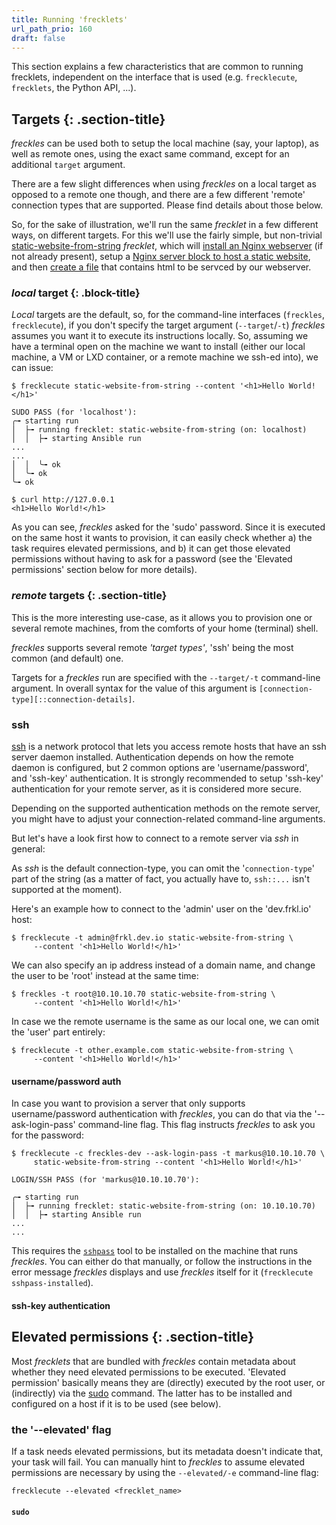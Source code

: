 ```yaml
---
title: Running 'frecklets'
url_path_prio: 160
draft: false
---
```


This section explains a few characteristics that are common to running frecklets, independent on the
interface that is used (e.g. ``frecklecute``, ``frecklets``, the Python API, ...).



## Targets {: .section-title}
<div class="section-block" markdown="1">

*freckles* can be used both to setup the local machine (say, your laptop), as well as remote ones, using the exact same command, except for an additional ``target`` argument.

There are a few slight differences when using *freckles* on a local target as opposed to a remote one though, and there are a few different 'remote' connection types that are supported. Please find details about those below.

So, for the sake of illustration, we'll run the same *frecklet* in a few different ways, on different targets. For this we'll use the fairly simple, but non-trivial [static-website-from-string](https://freckles.io/frecklets/default/web/static-website-from-string) *frecklet*, which will [install an Nginx webserver](https://freckles.io/frecklets/default/service/webserver-service) (if not already present), setup a [Nginx server block to host a static website](https://freckles.io/frecklets/default/web/static-website-from-folder), and then [create a file](https://freckles.io/frecklets/default/filesystem/file-with-content) that contains html to be servced by our webserver.

### *local* target {: .block-title}

*Local* targets are the default, so, for the command-line interfaces (``freckles``, ``frecklecute``), if you don't specify the target argument (``--target``/``-t``) *freckles* assumes you want it to execute its instructions locally. So, assuming we have a terminal open on the machine we want to install (either our local machine, a VM or LXD container, or a remote machine we ssh-ed into), we can issue:

```console
$ frecklecute static-website-from-string --content '<h1>Hello World!</h1>'

SUDO PASS (for 'localhost'):
╭╼ starting run
│  ├╼ running frecklet: static-website-from-string (on: localhost)
│  │  ├╼ starting Ansible run
...
...
│  │  ╰╼ ok
│  ╰╼ ok
╰╼ ok

$ curl http://127.0.0.1
<h1>Hello World!</h1>
```

As you can see, *freckles* asked for the 'sudo' password. Since it is executed on the same host it wants to
provision, it can easily check whether a) the task requires elevated permissions, and b) it can get those elevated permissions without having to ask for a password (see the 'Elevated permissions' section below for more details).


### *remote* targets {: .section-title}

This is the more interesting use-case, as it allows you to provision one or several remote machines, from the comforts of your home (terminal) shell.

*freckles* supports several remote *'target types'*, 'ssh' being the most common (and default) one.

Targets for a *freckles* run are specified with the ``--target/-t`` command-line argument. In overall syntax for the value of this argument is ``[connection-type][::connection-details]``.

### ssh

[ssh](https://searchsecurity.techtarget.com/definition/Secure-Shell) is a network protocol that lets you access remote hosts that have an ssh server daemon installed. Authentication depends on how the remote daemon is configured, but 2 common options are 'username/password', and 'ssh-key' authentication. It is strongly recommended to setup 'ssh-key' authentication for your remote server, as it is considered more secure.

Depending on the supported authentication methods on the remote server, you might have to adjust your connection-related command-line arguments.

But let's have a look first how to connect to a remote server via *ssh* in general:

As *ssh* is the default connection-type, you can omit the '``connection-type``' part of the string (as a matter of fact, you actually have to, ``ssh::...`` isn't supported at the moment).

Here's an example how to connect to the 'admin' user on the 'dev.frkl.io' host:

```console
$ frecklecute -t admin@frkl.dev.io static-website-from-string \
     --content '<h1>Hello World!</h1>'
```

We can also specify an ip address instead of a domain name, and change the user to be 'root' instead at the same time:

```console
$ freckles -t root@10.10.10.70 static-website-from-string \
     --content '<h1>Hello World!</h1>'
```

In case we the remote username is the same as our local one, we can omit the 'user' part entirely:

```console
$ frecklecute -t other.example.com static-website-from-string \
     --content '<h1>Hello World!</h1>'
```

#### username/password auth

In case you want to provision a server that only supports username/password authentication with *freckles*, you can do that via the '--ask-login-pass' command-line flag. This flag instructs *freckles* to ask you for the password:

```console
$ frecklecute -c freckles-dev --ask-login-pass -t markus@10.10.10.70 \
     static-website-from-string --content '<h1>Hello World!</h1>'

LOGIN/SSH PASS (for 'markus@10.10.10.70'):

╭╼ starting run
│  ├╼ running frecklet: static-website-from-string (on: 10.10.10.70)
│  │  ├╼ starting Ansible run
...
...
```

This requires the [``sshpass``](https://sourceforge.net/projects/sshpass/) tool to be installed on the machine
that runs *freckles*. You can either do that manually, or follow the instructions in the error message *freckles* displays and use *freckles* itself for it (``frecklecute sshpass-installed``).

#### ssh-key authentication

</div>

## Elevated permissions {: .section-title}
<div class="section-block" markdown="1">

Most *frecklets* that are bundled with *freckles* contain metadata about whether they need elevated permissions
to be executed. 'Elevated permission' basically means they are (directly) executed by the root user, or (indirectly) via the [sudo](https://kb.iu.edu/d/amyi) command. The latter has to be installed and configured on a host if it is to be used (see below).

### the '--elevated' flag

If a task needs elevated permissions, but its metadata doesn't indicate that, your task will fail. You can manually hint to *freckles* to assume elevated permissions are necessary by using the ``--elevated/-e`` command-line flag:

```
frecklecute --elevated <frecklet_name>
```

#### ``sudo``

</div>
